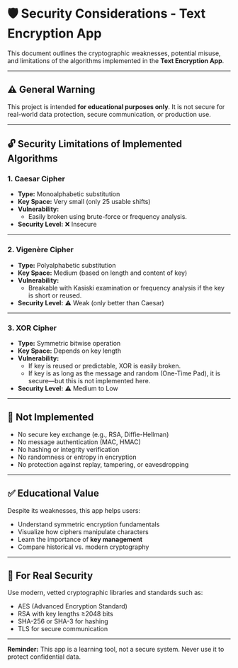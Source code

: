 # 🛡️ Security Considerations - Text Encryption App

This document outlines the cryptographic weaknesses, potential misuse, and limitations of the algorithms implemented in the **Text Encryption App**.

---

## ⚠️ General Warning

This project is intended **for educational purposes only**. It is not secure for real-world data protection, secure communication, or production use.

---

## 🔓 Security Limitations of Implemented Algorithms

### 1. Caesar Cipher

- **Type:** Monoalphabetic substitution
- **Key Space:** Very small (only 25 usable shifts)
- **Vulnerability:**
  - Easily broken using brute-force or frequency analysis.
- **Security Level:** ❌ Insecure

---

### 2. Vigenère Cipher

- **Type:** Polyalphabetic substitution
- **Key Space:** Medium (based on length and content of key)
- **Vulnerability:**
  - Breakable with Kasiski examination or frequency analysis if the key is short or reused.
- **Security Level:** ⚠️ Weak (only better than Caesar)

---

### 3. XOR Cipher

- **Type:** Symmetric bitwise operation
- **Key Space:** Depends on key length
- **Vulnerability:**
  - If key is reused or predictable, XOR is easily broken.
  - If key is as long as the message and random (One-Time Pad), it is secure—but this is not implemented here.
- **Security Level:** ⚠️ Medium to Low

---

## 🚫 Not Implemented

- No secure key exchange (e.g., RSA, Diffie-Hellman)
- No message authentication (MAC, HMAC)
- No hashing or integrity verification
- No randomness or entropy in encryption
- No protection against replay, tampering, or eavesdropping

---

## ✅ Educational Value

Despite its weaknesses, this app helps users:

- Understand symmetric encryption fundamentals
- Visualize how ciphers manipulate characters
- Learn the importance of **key management**
- Compare historical vs. modern cryptography

---

## 🔐 For Real Security

Use modern, vetted cryptographic libraries and standards such as:

- AES (Advanced Encryption Standard)
- RSA with key lengths ≥2048 bits
- SHA-256 or SHA-3 for hashing
- TLS for secure communication

---

**Reminder:** This app is a learning tool, not a secure system. Never use it to protect confidential data.

